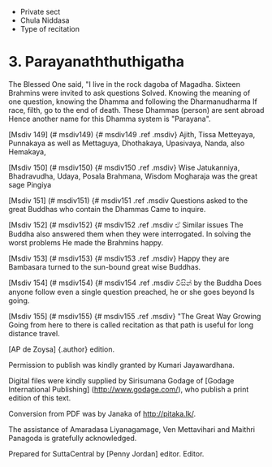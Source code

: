 - Private sect
- Chula Niddasa
- Type of recitation

# 3. Parayanaththuthigatha

The Blessed One said, "I live in the rock dagoba of Magadha.
Sixteen Brahmins were invited to ask questions
Solved. Knowing the meaning of one question, knowing the Dhamma and following the Dharmanudharma
If race, filth, go to the end of death. These Dhammas (person) are sent abroad
Hence another name for this Dhamma system is "Parayana".

[Msdiv 149] (# msdiv149) {# msdiv149 .ref .msdiv} Ajith, Tissa Metteyaya,
Punnakaya as well as Mettaguya, Dhothakaya, Upasivaya, Nanda, also Hemakaya,

[Msdiv 150] (# msdiv150) {# msdiv150 .ref .msdiv}
Wise Jatukanniya, Bhadravudha, Udaya, Posala Brahmana, Wisdom
Mogharaja was the great sage Pingiya

[Msdiv 151] (# msdiv151) {# msdiv151 .ref .msdiv
Questions asked to the great Buddhas who contain the Dhammas
Came to inquire.

[Msdiv 152] (# msdiv152) {# msdiv152 .ref .msdiv ඒ Similar issues
The Buddha also answered them when they were interrogated. In solving the worst problems
He made the Brahmins happy.

[Msdiv 153] (# msdiv153) {# msdiv153 .ref .msdiv} Happy they are
Bambasara turned to the sun-bound great wise Buddhas.

[Msdiv 154] (# msdiv154) {# msdiv154 .ref .msdiv විසින් by the Buddha
Does anyone follow even a single question preached, he or she goes beyond
Is going.

[Msdiv 155] (# msdiv155) {# msdiv155 .ref .msdiv} "The Great Way Growing
Going from here to there is called recitation as that path is useful for long distance travel.

[AP de Zoysa] {.author} edition.

Permission to publish was kindly granted by Kumari Jayawardhana.

Digital files were kindly supplied by Sirisumana Godage of [Godage
International Publishing] (http://www.godage.com/), who publish a print
edition of this text.

Conversion from PDF was by Janaka of <http://pitaka.lk/>.

The assistance of Amaradasa Liyanagamage, Ven Mettavihari and Maithri
Panagoda is gratefully acknowledged.

Prepared for SuttaCentral by [Penny Jordan] editor. Editor.
